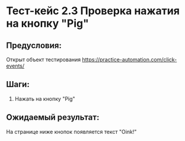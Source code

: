# Тест-кейс 2.3 Проверка нажатия на кнопку "Pig"

## Предусловия:
Открыт объект тестирования
https://practice-automation.com/click-events/

## Шаги:
1. Нажать на кнопку "Pig"

## Ожидаемый результат:
На странице ниже кнопок появляется текст "Oink!"
